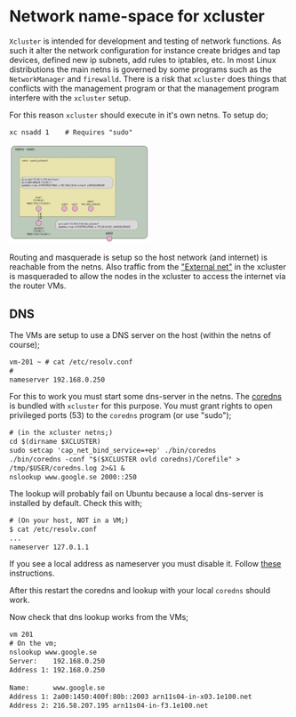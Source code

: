 # Network name-space for xcluster

`Xcluster` is intended for development and testing of network
functions. As such it alter the network configuration for instance
create bridges and tap devices, defined new ip subnets, add rules to
iptables, etc. In most Linux distributions the main netns is governed
by some programs such as the `NetworkManager` and `firewalld`. There
is a risk that `xcluster` does things that conflicts with the
management program or that the management program interfere with the
`xcluster` setup.

For this reason `xcluster` should execute in it's own netns. To setup do;

```
xc nsadd 1    # Requires "sudo"
```

<img src="xcluster-netns.svg" alt="Figure of xcluster netns" width="50%" />

Routing and masquerade is setup so the host network (and internet) is
reachable from the netns. Also traffic from the ["External
net"](networking.md) in the xcluster is masqueraded to allow the nodes
in the xcluster to access the internet via the router VMs.



## DNS

The VMs are setup to use a DNS server on the host (within the netns of
course);

```
vm-201 ~ # cat /etc/resolv.conf 
#
nameserver 192.168.0.250
```

For this to work you must start some dns-server in the netns. The
[coredns](https://github.com/coredns/coredns) is bundled with
`xcluster` for this purpose. You must grant rights to open privileged
ports (53) to the `coredns` program (or use "sudo");

```
# (in the xcluster netns;)
cd $(dirname $XCLUSTER)
sudo setcap 'cap_net_bind_service=+ep' ./bin/coredns
./bin/coredns -conf "$($XCLUSTER ovld coredns)/Corefile" > /tmp/$USER/coredns.log 2>&1 &
nslookup www.google.se 2000::250
```

The lookup will probably fail on Ubuntu because a local dns-server is
installed by default. Check this with;

```
# (On your host, NOT in a VM;)
$ cat /etc/resolv.conf 
...
nameserver 127.0.1.1
```

If you see a local address as nameserver you must disable it. Follow
[these](https://askubuntu.com/questions/907246/how-to-disable-systemd-resolved-in-ubuntu)
instructions.

After this restart the coredns and lookup with your local `coredns`
should work.

Now check that dns lookup works from the VMs;

```
vm 201
# On the vm;
nslookup www.google.se
Server:    192.168.0.250
Address 1: 192.168.0.250

Name:      www.google.se
Address 1: 2a00:1450:400f:80b::2003 arn11s04-in-x03.1e100.net
Address 2: 216.58.207.195 arn11s04-in-f3.1e100.net
```
